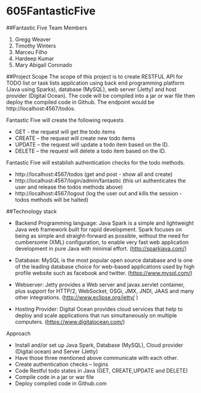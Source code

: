 # 605FantasticFive
##Fantastic Five Team Members  
1. Gregg Weaver 
2. Timothy Winters 
3. Marceu Filho 
4. Hardeep Kumar 
5. Mary Abigail Coronado 

##Project Scope
The scope of this project is to create RESTFUL API for TODO list or task lists application using back end programming platform (Java using Sparks), database (MySQL), web server (Jetty) and host provider (Digital Ocean). The code will be compiled into a jar or war file then deploy the compiled code in Github. The endpoint would be http://localhost:4567/todos.

Fantastic Five will create the following requests 

*	GET  - the request will get  the todo items
*	CREATE – the request will create new todo items
* UPDATE – the request will update a todo item based on the ID.
*	DELETE – the request will delete a todo item based on the ID.

Fantastic Five will establish authentication checks for the todo methods. 

*	http://localhost:4567/todos (get and post - show all and create)
* http://localhost:4567/login/admin/fantastic  (this url authenticates the user and release the todos methods above)
*	http://localhost:4567/logout (log the user out and kills the session - todos methods will be halted)

##Technology stack 

*	Backend Programming language: Java Spark is a simple and lightweight Java web framework built for rapid development.  Spark focuses on being as simple and straight-forward as possible, without the need for cumbersome (XML) configuration, to enable very fast web application development in pure Java with minimal effort. (http://sparkjava.com/)

* Database: MySQL is the most popular open source database and is one of the leading database choice for web-based applications used by high profile website such as facebook and twitter. (https://www.mysql.com/)

*	Webserver: Jetty provides a Web server and javax.servlet container, plus support for HTTP/2, WebSocket, OSGi, JMX, JNDI, JAAS and many other integrations. (http://www.eclipse.org/jetty/ )

*	Hosting Provider: Digital Ocean provides cloud services that help to deploy and scale applications that run simultaneously on multiple computers. (https://www.digitalocean.com/)


Approach

*	Install and/or set up Java Spark, Database (MySQL), Cloud provider (Digital ocean) and Server (Jetty)
*	Have those three mentioned above communicate with each other.
* Create authentication checks – logins 
*	Code Restful todo states in Java (GET, CREATE,UPDATE and DELETE)
*	Compile code in a jar or war file 
* Deploy compiled code in Github.com

